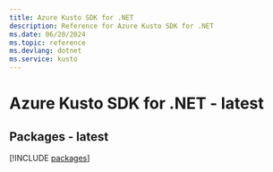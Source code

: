 ```yaml
---
title: Azure Kusto SDK for .NET
description: Reference for Azure Kusto SDK for .NET
ms.date: 06/20/2024
ms.topic: reference
ms.devlang: dotnet
ms.service: kusto
---
```

# Azure Kusto SDK for .NET - latest
## Packages - latest
[!INCLUDE [packages](kusto-index.md)]